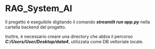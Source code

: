 # RAG_System_AI

Il progetto è eseguibile digitando il comando ***streamlit run app.py*** nella cartella backend del progetto.

Inoltre, è necessario creare una directory che abbia il percorso ***C:/Users/User/Desktop/data4***, utilizzata come DB vettoriale locale.
